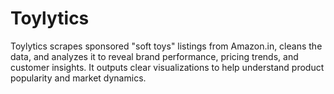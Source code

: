 # Toylytics
Toylytics scrapes sponsored "soft toys" listings from Amazon.in, cleans the data, and analyzes it to reveal brand performance, pricing trends, and customer insights. It outputs clear visualizations to help understand product popularity and market dynamics.
